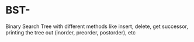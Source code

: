 # BST-
Binary Search Tree with different methods like insert, delete, get successor, printing the tree out (inorder, preorder, postorder), etc

